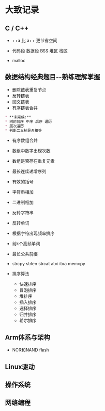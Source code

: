<!--
 * @Author: yao fanghao
 * @Date: 2023-05-06 14:33:47
 * @LastEditTime: 2023-05-10 15:36:38
 * @LastEditors: yao fanghao
-->
# 大致记录

## C / C++

* ++a 比 a++ 更节省空间

* 代码段 数据段 BSS 堆区 栈区

* malloc

## 数据结构经典题目--熟练理解掌握

* 删除链表重复节点
* 反转链表
* 回文链表
* 有序链表合并

```markdown
* **未完成:**
* 树的前序 中序 后序 遍历
* 层次遍历
* 判断二叉树是否相等
```

* 有序数组合并
* 数组中数字出现次数
* 数组是否存在重复元素
* 最长连续递增序列

* 有效的括号
* 字符串相加
* 二进制相加
* 反转字符串
* 反转单词
* 根据字符出现频率排序
* 前k个高频单词
* 最长公共前缀
* strcpy strlen strcat atoi itoa memcpy

* 排序算法
  * 快速排序
  * 冒泡排序
  * 堆排序
  * 插入排序
  * 选择排序
  * 归并排序
  * 希尔排序

## Arm体系与架构

* NOR和NAND flash

## Linux驱动

## 操作系统

## 网络编程
